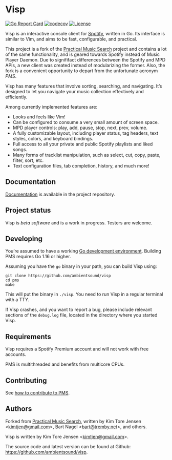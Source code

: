 # Visp

[![Go Report Card](https://goreportcard.com/badge/github.com/ambientsound/pms)](https://goreportcard.com/report/github.com/ambientsound/visp)
[![codecov](https://codecov.io/gh/ambientsound/visp/branch/master/graph/badge.svg)](https://codecov.io/gh/ambientsound/visp/branch/master)
[![License](https://img.shields.io/github/license/ambientsound/visp.svg)](LICENSE)

Visp is an interactive console client for [Spotify](https://www.spotify.com), written in Go. Its interface is similar to Vim, and aims to be fast, configurable, and practical.

This project is a fork of the [Practical Music Search](https://github.com/ambientsound/pms) project and contains a lot of the same functionality,
and is geared towards Spotify instead of Music Player Daemon. Due to signififact differences between the Spotify and MPD APIs, a new client was created
instead of modularizing the former. Also, the fork is a convenient opportunity to depart from the unfortunate acronym _PMS_.

Visp has many features that involve sorting, searching, and navigating. It’s designed to let you navigate your music collection effectively and efficiently.

Among currently implemented features are:

* Looks and feels like Vim!
* Can be configured to consume a very small amount of screen space.
* MPD player controls: play, add, pause, stop, next, prev, volume.
* A fully customizable layout, including player status, tag headers, text styles, colors, and keyboard bindings.
* Full access to all your private and public Spotify playlists and liked songs.
* Many forms of tracklist manipulation, such as select, cut, copy, paste, filter, sort, etc.
* Text configuration files, tab completion, history, and much more!


## Documentation

[Documentation](doc/README.md) is available in the project repository.


## Project status

Visp is _beta software_ and is a work in progress. Testers are welcome.


## Developing

You’re assumed to have a working [Go development environment](https://golang.org/doc/install). Building PMS requires Go 1.16 or higher.

Assuming you have the `go` binary in your path, you can build Visp using:

```
git clone https://github.com/ambientsound/visp
cd pms
make
```

This will put the binary in `./visp`.
You need to run Visp in a regular terminal with a TTY.

If Visp crashes, and you want to report a bug, please include relevant sections of the `debug.log` file,
located in the directory where you started Visp.


## Requirements

Visp requires a Spotify Premium account and will not work with free accounts.

PMS is multithreaded and benefits from multicore CPUs.


## Contributing

See [how to contribute to PMS](CONTRIBUTING.md).


## Authors

Forked from [Practical Music Search](https://github.com/ambientsound/pms), written by Kim Tore Jensen <<kimtjen@gmail.com>>, Bart Nagel <<bart@tremby.net>>, and others.

Visp is written by Kim Tore Jensen <<kimtjen@gmail.com>>.

The source code and latest version can be found at Github:
<https://github.com/ambientsound/visp>.
